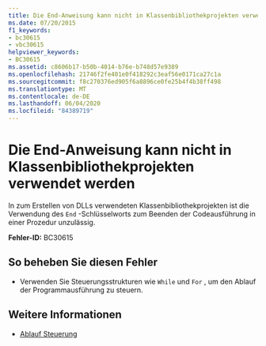 ```yaml
---
title: Die End-Anweisung kann nicht in Klassenbibliothekprojekten verwendet werden
ms.date: 07/20/2015
f1_keywords:
- bc30615
- vbc30615
helpviewer_keywords:
- BC30615
ms.assetid: c8606b17-b50b-4014-b76e-b748d57e9389
ms.openlocfilehash: 21746f2fe401e0f418292c3eaf56e0171ca27c1a
ms.sourcegitcommit: f8c270376ed905f6a8896ce0fe25b4f4b38ff498
ms.translationtype: MT
ms.contentlocale: de-DE
ms.lasthandoff: 06/04/2020
ms.locfileid: "84389719"
---
```

# <a name="end-statement-cannot-be-used-in-class-library-projects"></a>Die End-Anweisung kann nicht in Klassenbibliothekprojekten verwendet werden
In zum Erstellen von DLLs verwendeten Klassenbibliothekprojekten ist die Verwendung des `End` -Schlüsselworts zum Beenden der Codeausführung in einer Prozedur unzulässig.  
  
 **Fehler-ID:** BC30615  
  
## <a name="to-correct-this-error"></a>So beheben Sie diesen Fehler  
  
- Verwenden Sie Steuerungsstrukturen wie `While` und `For` , um den Ablauf der Programmausführung zu steuern.  
  
## <a name="see-also"></a>Weitere Informationen

- [Ablauf Steuerung](../programming-guide/language-features/control-flow/index.md)
